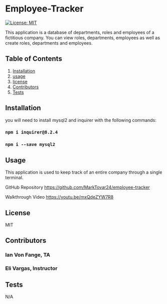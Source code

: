 # Employee-Tracker

   [![License: MIT](https://img.shields.io/badge/License-MIT-yellow.svg)](https://opensource.org/licenses/MIT)

  This application is a database of departments, roles and employees of a fictitious company. You can view roles, departments, employees as well as create roles, departments and employees.

  ## Table of Contents
  1. [Installation](#installation)
  2. [usage](#usageinfo)
  3. [license](#licenses)
  4. [Contributors](#contribution)
  5. [Tests](#testing)

  ## Installation
  you will need to install mysql2 and inquirer with the following commands: 
  ### ```npm i inquirer@8.2.4```
  ### ```npm i --save mysql2```

  ## Usage
  This application is used to keep track of an entire company through a single terminal. 

   GitHub Repository
   https://github.com/MarkTovar24/employee-tracker 

   Walkthrough Video
   https://youtu.be/mxQdeZYW7R8 


  ## License
  MIT

  ## Contributors
  ### Ian Von Fange, TA
  ### Eli Vargas, Instructor

  ## Tests
  N/A
